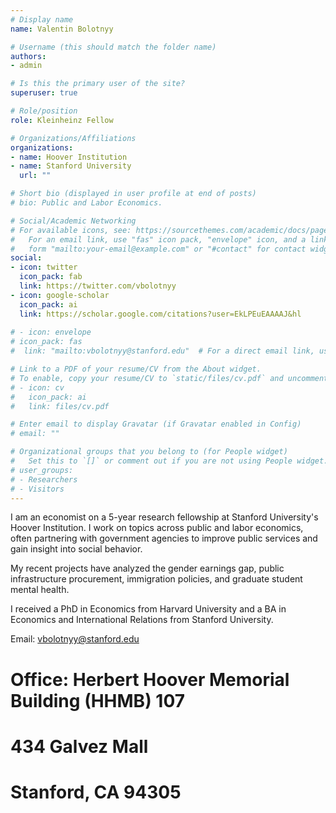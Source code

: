 ```yaml
---
# Display name
name: Valentin Bolotnyy

# Username (this should match the folder name)
authors:
- admin

# Is this the primary user of the site?
superuser: true

# Role/position
role: Kleinheinz Fellow

# Organizations/Affiliations
organizations:
- name: Hoover Institution
- name: Stanford University
  url: ""

# Short bio (displayed in user profile at end of posts)
# bio: Public and Labor Economics.

# Social/Academic Networking
# For available icons, see: https://sourcethemes.com/academic/docs/page-builder/#icons
#   For an email link, use "fas" icon pack, "envelope" icon, and a link in the
#   form "mailto:your-email@example.com" or "#contact" for contact widget.
social:
- icon: twitter
  icon_pack: fab
  link: https://twitter.com/vbolotnyy
- icon: google-scholar
  icon_pack: ai
  link: https://scholar.google.com/citations?user=EkLPEuEAAAAJ&hl
  
# - icon: envelope
# icon_pack: fas
#  link: "mailto:vbolotnyy@stanford.edu"  # For a direct email link, use "mailto:test@example.org".

# Link to a PDF of your resume/CV from the About widget.
# To enable, copy your resume/CV to `static/files/cv.pdf` and uncomment the lines below.
# - icon: cv
#   icon_pack: ai
#   link: files/cv.pdf

# Enter email to display Gravatar (if Gravatar enabled in Config)
# email: ""

# Organizational groups that you belong to (for People widget)
#   Set this to `[]` or comment out if you are not using People widget.
# user_groups:
# - Researchers
# - Visitors
---
```


I am an economist on a 5-year research fellowship at Stanford University's Hoover Institution. I work on topics across public and labor economics, often partnering with government agencies to improve public services and gain insight into social behavior. 

My recent projects have analyzed the gender earnings gap, public infrastructure procurement, immigration policies, and graduate student mental health.

I received a PhD in Economics from Harvard University and a BA in Economics and International Relations from Stanford University.

Email: vbolotnyy@stanford.edu

# Office: Herbert Hoover Memorial Building (HHMB) 107
# 434 Galvez Mall
# Stanford, CA 94305
